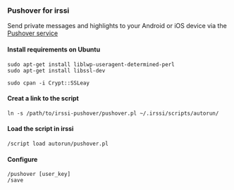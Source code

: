 ### Pushover for irssi ###
Send private messages and highlights to your Android or iOS device via the [Pushover service](https://pushover.net/home)

#### Install requirements on Ubuntu ####
    sudo apt-get install liblwp-useragent-determined-perl
    sudo apt-get install libssl-dev

    sudo cpan -i Crypt::SSLeay

#### Creat a link to the script ####
    ln -s /path/to/irssi-pushover/pushover.pl ~/.irssi/scripts/autorun/

#### Load the script in irssi ####
    /script load autorun/pushover.pl

#### Configure ####
    /pushover [user_key]
    /save
